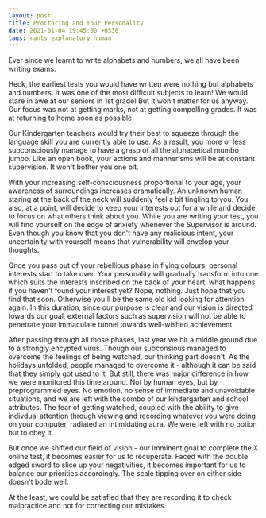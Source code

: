 ```yaml
---
layout: post
title: Proctoring and Your Personality
date: 2021-01-04 19:45:00 +0530
tags: rants explanatory human
---
```


Ever since we learnt to write alphabets and numbers, we all have been writing exams.    

Heck, the earliest tests you would have written were nothing but alphabets and numbers. It was one of the most difficult subjects to learn!
We would stare in awe at our seniors in 1st grade! But it won't matter for us anyway. Our focus was not at getting marks, not at getting compelling grades. It was at returning to home soon as possible.  
<!--more-->
Our Kindergarten teachers would try their best to squeeze through the language skill you are currently able to use. As a result, you more or less subconsciously manage to have a grasp of all the alphabetical mumbo jumbo. Like an open book, your actions and mannerisms will be at constant supervision. It won't bother you one bit.  

With your increasing self-consciousness proportional to your age, your awareness of surroundings increases dramatically. An unknown human staring at the back of the neck will suddenly feel a bit tingling to you. You also, at a point, will decide to keep your interests out for a while and decide to focus on what others think about you. While you are writing your test, you will find yourself on the edge of anxiety whenever the Supervisor is around. Even though you know that you don't have any malicious intent, your uncertainity with yourself means that vulnerability will envelop your thoughts. 

Once you pass out of your rebellious phase in flying colours, personal interests start to take over. Your personality will gradually transform into one which suits the interests inscribed on the back of your heart. what happens if you haven't found your interest yet? Nope, nothing. Just hope that you find that soon. Otherwise you'll be the same old kid looking for attention again. In this duration, since our purpose is clear and our vision is directed towards our goal, external factors such as supervision will not be able to penetrate your immaculate tunnel towards well-wished achievement.  

After passing through all those phases, last year we hit a middle ground due to a strongly encypted virus. Though our subconsious managed to overcome the feelings of being watched, our thinking part doesn't. As the holidays unfolded, people managed to overcome it - although it can be said that they simply got used to it. But still, there was major difference in how we were monitored this time around. Not by human eyes, but by preprogrammed eyes. No emotion, no sense of immediate and unavoidable situations, and we are left with the combo of our kindergarten and school attributes. The fear of getting watched, coupled with the ability to give indivdual attention through viewing and recording whatever you were doing on your computer, radiated an intimidating aura. We were left with no option but to obey it.  

But once we shifted our field of vision - our imminent goal to complete the X online test, it becomes easier for us to recuperate. Faced with the double edged sword to slice up your negativities, it becomes important for us to balance our priorities accordingly. The scale tipping over on either side doesn't bode well.

At the least, we could be satisfied that they are recording it to check malpractice and not for correcting our mistakes.